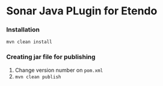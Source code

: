 # Sonar Java PLugin for Etendo

### Installation

`mvn clean install`

### Creating jar file for publishing

1. Change version number on `pom.xml`
2. `mvn clean publish`
